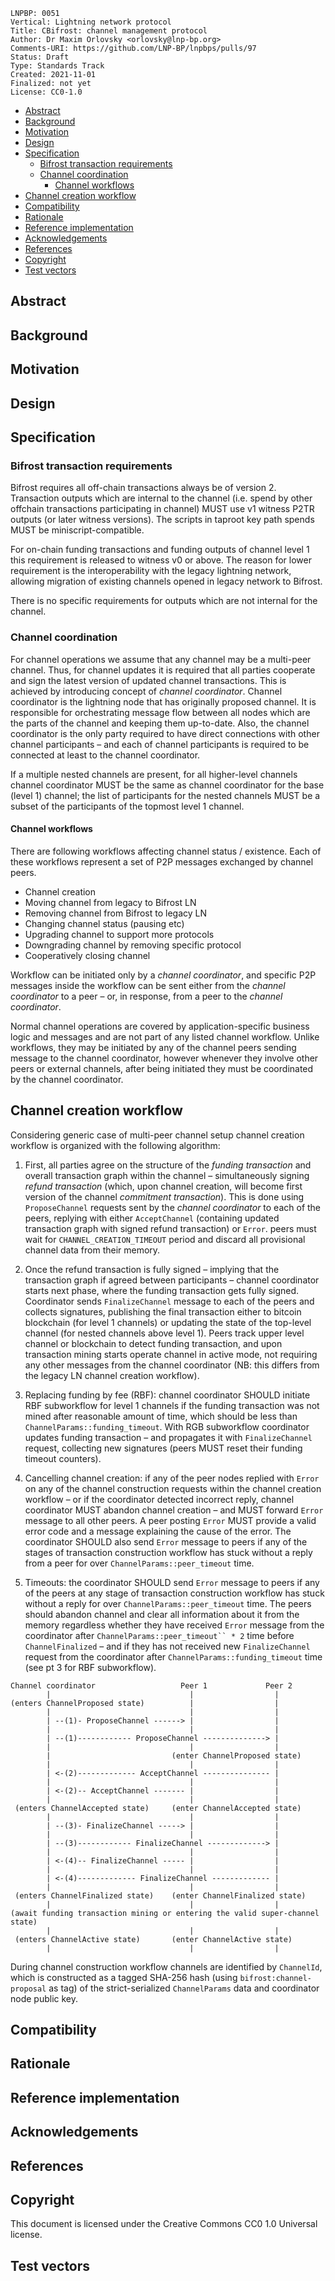 ```
LNPBP: 0051
Vertical: Lightning network protocol
Title: CBifrost: channel management protocol
Author: Dr Maxim Orlovsky <orlovsky@lnp-bp.org>
Comments-URI: https://github.com/LNP-BP/lnpbps/pulls/97
Status: Draft
Type: Standards Track
Created: 2021-11-01
Finalized: not yet
License: CC0-1.0
```

- [Abstract](#abstract)
- [Background](#background)
- [Motivation](#motivation)
- [Design](#design)
- [Specification](#specification)
  - [Bifrost transaction requirements](#bifrost-transaction-requirements)
  - [Channel coordination](#channel-coordination)
    - [Channel workflows](#channel-workflows)
- [Channel creation workflow](#channel-creation-workflow)
- [Compatibility](#compatibility)
- [Rationale](#rationale)
- [Reference implementation](#reference-implementation)
- [Acknowledgements](#acknowledgements)
- [References](#references)
- [Copyright](#copyright)
- [Test vectors](#test-vectors)


## Abstract

## Background

## Motivation

## Design

## Specification

### Bifrost transaction requirements

Bifrost requires all off-chain transactions always be of version 2. Transaction
outputs which are internal to the channel (i.e. spend by other offchain
transactions participating in channel) MUST use v1 witness P2TR outputs (or
later witness versions). The scripts in taproot key path spends MUST be
miniscript-compatible.

For on-chain funding transactions and funding outputs of channel level 1 this
requirement is released to witness v0 or above. The reason for lower requirement
is the interoperability with the legacy lightning network, allowing migration of
existing channels opened in legacy network to Bifrost.

There is no specific requirements for outputs which are not internal for the
channel.

### Channel coordination

For channel operations we assume that any channel may be a multi-peer channel.
Thus, for channel updates it is required that all parties cooperate and sign the
latest version of updated channel transactions. This is achieved by introducing
concept of *channel coordinator*. Channel coordinator is the lightning node that
has originally proposed channel. It is responsible for orchestrating message
flow between all nodes which are the parts of the channel and keeping them
up-to-date. Also, the channel coordinator is the only party required to have
direct connections with other channel participants – and each of channel
participants is required to be connected at least to the channel coordinator.

If a multiple nested channels are present, for all higher-level channels channel
coordinator MUST be the same as channel coordinator for the base (level 1)
channel; the list of participants for the nested channels MUST be a subset of
the participants of the topmost level 1 channel.


#### Channel workflows

There are following workflows affecting channel status / existence. Each of
these workflows represent a set of P2P messages exchanged by channel peers.

- Channel creation
- Moving channel from legacy to Bifrost LN
- Removing channel from Bifrost to legacy LN
- Changing channel status (pausing etc)
- Upgrading channel to support more protocols
- Downgrading channel by removing specific protocol
- Cooperatively closing channel

Workflow can be initiated only by a *channel coordinator*, and specific P2P
messages inside the workflow can be sent either from the *channel coordinator*
to a peer – or, in response, from a peer to the *channel coordinator*.

Normal channel operations are covered by application-specific business logic and
messages and are not part of any listed channel workflow. Unlike workflows, they
may be initiated by any of the channel peers sending message to the channel
coordinator, however whenever they involve other peers or external channels,
after being initiated they must be coordinated by the channel coordinator.

## Channel creation workflow

Considering generic case of multi-peer channel setup channel creation workflow
is organized with the following algorithm:

1. First, all parties agree on the structure of the *funding transaction*
   and overall transaction graph within the channel – simultaneously signing
   *refund transaction* (which, upon channel creation, will become first
   version of the channel *commitment transaction*). This is done using
   `ProposeChannel` requests sent by the *channel coordinator* to each of
   the peers, replying with either `AcceptChannel` (containing updated
   transaction graph with signed refund transaction) or `Error`.
   peers must wait for `CHANNEL_CREATION_TIMEOUT` period and discard all
   provisional channel data from their memory.

2. Once the refund transaction is fully signed – implying that the
   transaction graph if agreed between participants – channel coordinator
   starts next phase, where the funding transaction gets fully signed.
   Coordinator sends `FinalizeChannel` message to each of the peers and
   collects signatures, publishing the final transaction either to bitcoin
   blockchain (for level 1 channels) or updating the state of the top-level
   channel (for nested channels above level 1). Peers track upper level
   channel or blockchain to detect funding transaction, and upon transaction
   mining starts operate channel in active mode, not requiring any other
   messages from the channel coordinator (NB: this differs from the legacy
   LN channel creation workflow).

3. Replacing funding by fee (RBF): channel coordinator SHOULD initiate RBF
   subworkflow for level 1 channels if the funding transaction was not mined
   after reasonable amount of time, which should be less than
   `ChannelParams::funding_timeout`. With RGB subworkflow coordinator
   updates funding transaction – and propagates it with `FinalizeChannel`
   request, collecting new signatures (peers MUST reset their funding
   timeout counters).

4. Cancelling channel creation: if any of the peer nodes replied with
   `Error` on any of the channel construction requests within the channel
   creation workflow – or if the coordinator detected incorrect reply,
   channel coordinator MUST abandon channel creation – and MUST forward
   `Error` message to all other peers. A peer posting `Error` MUST
   provide a valid error code and a message explaining the cause of the
   error. The coordinator SHOULD also send `Error` message to peers if
   any of the stages of transaction construction workflow has stuck
   without a reply from a peer for over `ChannelParams::peer_timeout`
   time.

5. Timeouts: the coordinator SHOULD send `Error` message to peers if any
   of the peers at any stage of transaction construction workflow has stuck
   without a reply for over `ChannelParams::peer_timeout` time.
   The peers should abandon channel and clear all information about it from
   the memory regardless whether they have received `Error` message from
   the coordinator after `ChannelParams::peer_timeout`` * 2` time before
   `ChannelFinalized` – and if they has not received new
   `FinalizeChannel` request from the coordinator after
   `ChannelParams::funding_timeout` time (see pt 3 for RBF subworkflow).

```
Channel coordinator                   Peer 1             Peer 2
        |                               |                  |
(enters ChannelProposed state)          |                  |
        |                               |                  |
        | --(1)- ProposeChannel ------> |                  |
        |                               |                  |
        | --(1)------------ ProposeChannel --------------> |
        |                               |                  |
        |                           (enter ChannelProposed state)
        |                               |                  |
        | <-(2)------------- AcceptChannel --------------- |
        |                               |                  |
        | <-(2)-- AcceptChannel ------- |                  |
        |                               |                  |
 (enters ChannelAccepted state)     (enter ChannelAccepted state)
        |                               |                  |
        | --(3)- FinalizeChannel -----> |                  |
        |                               |                  |
        | --(3)------------ FinalizeChannel -------------> |
        |                               |                  |
        | <-(4)-- FinalizeChannel ----- |                  |
        |                               |                  |
        | <-(4)------------- FinalizeChannel ------------- |
        |                               |                  |
 (enters ChannelFinalized state)    (enter ChannelFinalized state)
        |                               |                  |
(await funding transaction mining or entering the valid super-channel state)
        |                               |                  |
 (enters ChannelActive state)       (enter ChannelActive state)
        |                               |                  |
```

During channel construction workflow channels are identified by
`ChannelId`, which is constructed as a tagged SHA-256 hash
(using `bifrost:channel-proposal` as tag) of the strict-serialized
`ChannelParams` data and coordinator node public key.

## Compatibility

## Rationale

## Reference implementation

## Acknowledgements

## References

## Copyright

This document is licensed under the Creative Commons CC0 1.0 Universal license.

## Test vectors
